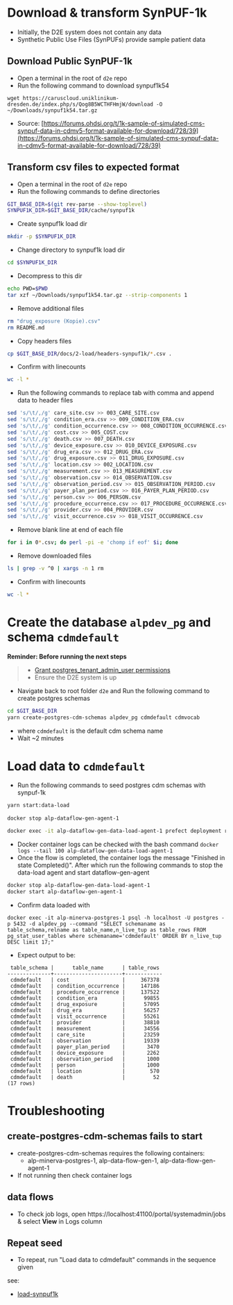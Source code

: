 # Download & transform SynPUF-1k
- Initially, the D2E system does not contain any data
- Synthetic Public Use Files (SynPUFs) provide sample patient data

## Download Public SynPUF-1k
- Open a terminal in the root of `d2e` repo
- Run the following command to download synpuf1k54
```
wget https://caruscloud.uniklinikum-dresden.de/index.php/s/Qog8B5WCTHFHmjW/download -O ~/Downloads/synpuf1k54.tar.gz
```
- Source: [https://forums.ohdsi.org/t/1k-sample-of-simulated-cms-synpuf-data-in-cdmv5-format-available-for-download/728/39](https://forums.ohdsi.org/t/1k-sample-of-simulated-cms-synpuf-data-in-cdmv5-format-available-for-download/728/39) 

## Transform csv files to expected format
- Open a terminal in the root of `d2e` repo
- Run the following commands to define directories
```bash
GIT_BASE_DIR=$(git rev-parse --show-toplevel)
SYNPUF1K_DIR=$GIT_BASE_DIR/cache/synpuf1k
```
- Create synpuf1k load dir
```bash
mkdir -p $SYNPUF1K_DIR
```
- Change directory to synpuf1k load dir
```bash
cd $SYNPUF1K_DIR
```
- Decompress to this dir
```bash
echo PWD=$PWD
tar xzf ~/Downloads/synpuf1k54.tar.gz --strip-components 1 
```
- Remove additional files
```bash
rm "drug_exposure (Kopie).csv"
rm README.md
```
- Copy headers files
```bash
cp $GIT_BASE_DIR/docs/2-load/headers-synpuf1k/*.csv .
```
- Confirm with linecounts
```bash
wc -l * 
```
- Run the following commands to replace tab with comma and append data to header files
```bash
sed 's/\t/,/g' care_site.csv >> 003_CARE_SITE.csv
sed 's/\t/,/g' condition_era.csv >> 009_CONDITION_ERA.csv
sed 's/\t/,/g' condition_occurrence.csv >> 008_CONDITION_OCCURRENCE.csv
sed 's/\t/,/g' cost.csv >> 005_COST.csv
sed 's/\t/,/g' death.csv >> 007_DEATH.csv
sed 's/\t/,/g' device_exposure.csv >> 010_DEVICE_EXPOSURE.csv
sed 's/\t/,/g' drug_era.csv >> 012_DRUG_ERA.csv
sed 's/\t/,/g' drug_exposure.csv >> 011_DRUG_EXPOSURE.csv
sed 's/\t/,/g' location.csv >> 002_LOCATION.csv
sed 's/\t/,/g' measurement.csv >> 013_MEASUREMENT.csv
sed 's/\t/,/g' observation.csv >> 014_OBSERVATION.csv
sed 's/\t/,/g' observation_period.csv >> 015_OBSERVATION_PERIOD.csv
sed 's/\t/,/g' payer_plan_period.csv >> 016_PAYER_PLAN_PERIOD.csv
sed 's/\t/,/g' person.csv >> 006_PERSON.csv
sed 's/\t/,/g' procedure_occurrence.csv >> 017_PROCEDURE_OCCURRENCE.csv
sed 's/\t/,/g' provider.csv >> 004_PROVIDER.csv
sed 's/\t/,/g' visit_occurrence.csv >> 018_VISIT_OCCURRENCE.csv
```
- Remove blank line at end of each file
```bash
for i in 0*.csv; do perl -pi -e 'chomp if eof' $i; done
```
- Remove downloaded files
```bash
ls | grep -v ^0 | xargs -n 1 rm
```
- Confirm with linecounts
```bash
wc -l * 
```

# Create the database `alpdev_pg` and schema `cdmdefault`

**Reminder: Before running the next steps**
> - [Grant postgres_tenant_admin_user permissions](3-setup-pg-permissions.md)
> - Ensure the D2E system is up

- Navigate back to root folder `d2e` and Run the following command to create postgres schemas
```bash
cd $GIT_BASE_DIR
yarn create-postgres-cdm-schemas alpdev_pg cdmdefault cdmvocab
```
- where `cdmdefault` is the default cdm schema name
- Wait ~2 minutes

# Load data to `cdmdefault`

- Run the following commands to seed postgres cdm schemas with synpuf-1k
```bash
yarn start:data-load
  
docker stop alp-dataflow-gen-agent-1

docker exec -it alp-dataflow-gen-data-load-agent-1 prefect deployment run data-load-plugin/data-load-plugin_deployment --param options='{"files":[{"name": "Location","path": "/tmp/data/synpuf1k/002_LOCATION.csv", "truncate": "True", "table_name": "location"},{"name": "CARE_SITE","path": "/tmp/data/synpuf1k/003_CARE_SITE.csv", "truncate": "True", "table_name": "care_site"},{"name": "Provider","path": "/tmp/data/synpuf1k/004_PROVIDER.csv", "truncate": "True", "table_name": "provider"},{"name": "Cost","path": "/tmp/data/synpuf1k/005_COST.csv", "truncate": "True", "table_name": "cost"},{"name": "Person","path": "/tmp/data/synpuf1k/006_PERSON.csv", "truncate": "True", "table_name": "person"},{"name": "Death","path": "/tmp/data/synpuf1k/007_DEATH.csv", "truncate": "True", "table_name": "death"},{"name": "Condition_Occirence","path": "/tmp/data/synpuf1k/008_CONDITION_OCCURRENCE.csv", "truncate": "True", "table_name": "condition_occurrence"},{"name": "Condition_Era","path": "/tmp/data/synpuf1k/009_CONDITION_ERA.csv", "truncate": "True", "table_name": "condition_era"},{"name": "Device_Exposure","path": "/tmp/data/synpuf1k/010_DEVICE_EXPOSURE.csv", "truncate": "True", "table_name": "device_exposure"},{"name": "Drug_Exposure","path": "/tmp/data/synpuf1k/011_DRUG_EXPOSURE.csv", "truncate": "True", "table_name": "drug_exposure"},{"name": "Drug_Era","path": "/tmp/data/synpuf1k/012_DRUG_ERA.csv", "truncate": "True", "table_name": "drug_era"},{"name": "Measurement","path": "/tmp/data/synpuf1k/013_MEASUREMENT.csv", "truncate": "True", "table_name": "measurement"},{"name": "Observation","path": "/tmp/data/synpuf1k/014_OBSERVATION.csv", "truncate": "True", "table_name": "observation"},{"name": "Observation_Period","path": "/tmp/data/synpuf1k/015_OBSERVATION_PERIOD.csv", "truncate": "True", "table_name": "observation_period"},{"name": "Payer_Plan_Period","path": "/tmp/data/synpuf1k/016_PAYER_PLAN_PERIOD.csv", "truncate": "True", "table_name": "payer_plan_period"},{"name": "Procedure_Occurrence","path": "/tmp/data/synpuf1k/017_PROCEDURE_OCCURRENCE.csv", "truncate": "True", "table_name": "procedure_occurrence"},{"name": "Visit_Occurrence","path": "/tmp/data/synpuf1k/018_VISIT_OCCURRENCE.csv", "truncate": "True", "table_name": "visit_occurrence"}],"schema_name":"cdmdefault","header":"true","delimiter":",","database_code": "alpdev_pg", "chunksize": "50000", "encoding": "utf_8"}'
```
- Docker container logs can be checked with the bash command `docker logs --tail 100 alp-dataflow-gen-data-load-agent-1`
- Once the flow is completed, the container logs the message "Finished in state Completed()". After which run the following commands to stop the data-load agent and start dataflow-gen-agent
```bash
docker stop alp-dataflow-gen-data-load-agent-1
docker start alp-dataflow-gen-agent-1
```
- Confirm data loaded with 
```
docker exec -it alp-minerva-postgres-1 psql -h localhost -U postgres -p 5432 -d alpdev_pg --command "SELECT schemaname as table_schema,relname as table_name,n_live_tup as table_rows FROM pg_stat_user_tables where schemaname='cdmdefault' ORDER BY n_live_tup DESC limit 17;"
```
- Expect output to be:
```
 table_schema |      table_name      | table_rows 
--------------+----------------------+------------
 cdmdefault   | cost                 |     367378
 cdmdefault   | condition_occurrence |     147186
 cdmdefault   | procedure_occurrence |     137522
 cdmdefault   | condition_era        |      99855
 cdmdefault   | drug_exposure        |      57095
 cdmdefault   | drug_era             |      56257
 cdmdefault   | visit_occurrence     |      55261
 cdmdefault   | provider             |      38810
 cdmdefault   | measurement          |      34556
 cdmdefault   | care_site            |      23259
 cdmdefault   | observation          |      19339
 cdmdefault   | payer_plan_period    |       3470
 cdmdefault   | device_exposure      |       2262
 cdmdefault   | observation_period   |       1000
 cdmdefault   | person               |       1000
 cdmdefault   | location             |        570
 cdmdefault   | death                |         52
(17 rows)
```

# Troubleshooting

## create-postgres-cdm-schemas fails to start
- create-postgres-cdm-schemas requires the following containers: 
  - alp-minerva-postgres-1, alp-data-flow-gen-1, alp-data-flow-gen-agent-1
- If not running then check container logs

## data flows
- To check job logs, open https://localhost:41100/portal/systemadmin/jobs & select **View** in Logs column

## Repeat seed
- To repeat, run "Load data to cdmdefault" commands in the sequence given


see: 
- [load-synpuf1k](../knowledgebase/dbcreds/missing-db-creds.md)